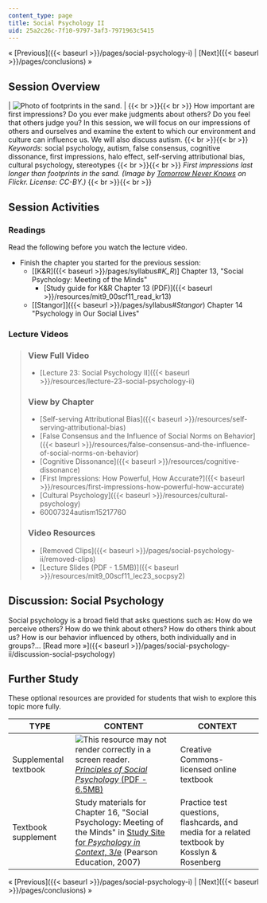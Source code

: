 ```yaml
---
content_type: page
title: Social Psychology II
uid: 25a2c26c-7f10-9797-3af3-7971963c5415
---
```


« [Previous]({{< baseurl >}}/pages/social-psychology-i) | [Next]({{< baseurl >}}/pages/conclusions) »

Session Overview
----------------

| ![Photo of footprints in the sand.](BASEURL_PLACEHOLDER/resources/9-00sc-lec23-socpsych2) |  {{< br >}}{{< br >}} How important are first impressions? Do you ever make judgments about others? Do you feel that others judge you? In this session, we will focus on our impressions of others and ourselves and examine the extent to which our environment and culture can influence us. We will also discuss autism. {{< br >}}{{< br >}} _Keywords_: social psychology, autism, false consensus, cognitive dissonance, first impressions, halo effect, self-serving attributional bias, cultural psychology, stereotypes {{< br >}}{{< br >}} _First impressions last longer than footprints in the sand. (Image by [Tomorrow Never Knows](http://www.flickr.com/photos/47803993@N08/) on Flickr. License: CC-BY.)_ {{< br >}}{{< br >}}  

Session Activities
------------------

### Readings

Read the following before you watch the lecture video.

*   Finish the chapter you started for the previous session:
    *   \[[K&R]({{< baseurl >}}/pages/syllabus#_K_R_)\] Chapter 13, "Social Psychology: Meeting of the Minds"
        *   [Study guide for K&R Chapter 13 (PDF)]({{< baseurl >}}/resources/mit9_00scf11_read_kr13)
    *   [\[Stangor\]]({{< baseurl >}}/pages/syllabus#_Stangor_) Chapter 14 "Psychology in Our Social Lives"

### Lecture Videos

> ### View Full Video
> 
> *   [Lecture 23: Social Psychology II]({{< baseurl >}}/resources/lecture-23-social-psychology-ii)
> 
> ### View by Chapter
> 
> *   [Self-serving Attributional Bias]({{< baseurl >}}/resources/self-serving-attributional-bias)
> *   [False Consensus and the Influence of Social Norms on Behavior]({{< baseurl >}}/resources/false-consensus-and-the-influence-of-social-norms-on-behavior)
> *   [Cognitive Dissonance]({{< baseurl >}}/resources/cognitive-dissonance)
> *   [First Impressions: How Powerful, How Accurate?]({{< baseurl >}}/resources/first-impressions-how-powerful-how-accurate)
> *   [Cultural Psychology]({{< baseurl >}}/resources/cultural-psychology)
> *   60007324autism15217760
> 
> ### Video Resources
> 
> *   [Removed Clips]({{< baseurl >}}/pages/social-psychology-ii/removed-clips)
> *   [Lecture Slides (PDF - 1.5MB)]({{< baseurl >}}/resources/mit9_00scf11_lec23_socpsy2)

Discussion: Social Psychology
-----------------------------

Social psychology is a broad field that asks questions such as: How do we perceive others? How do we think about others? How do others think about us? How is our behavior influenced by others, both individually and in groups?... [Read more »]({{< baseurl >}}/pages/social-psychology-ii/discussion-social-psychology)

Further Study
-------------

These optional resources are provided for students that wish to explore this topic more fully.

| TYPE | CONTENT | CONTEXT |
| --- | --- | --- |
| Supplemental textbook | ![This resource may not render correctly in a screen reader.](/images/inacessible.gif)[_Principles of Social Psychology_ (PDF - 6.5MB)](http://www.saylor.org/site/textbooks/Principles%20of%20Social%20Psychology.pdf) | Creative Commons-licensed online textbook |
| Textbook supplement | Study materials for Chapter 16, "Social Psychology: Meeting of the Minds" in [Study Site for _Psychology in Context_, 3/e](http://www.pearsonhighered.com/educator/product/Fundamentals-of-Psychology-in-Context/9780205507573.page) (Pearson Education, 2007) | Practice test questions, flashcards, and media for a related textbook by Kosslyn & Rosenberg 

« [Previous]({{< baseurl >}}/pages/social-psychology-i) | [Next]({{< baseurl >}}/pages/conclusions) »